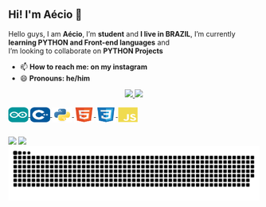 ## Hi! I'm **Aécio** 👋


 Hello guys, I am **Aécio**, I’m **student** and **I live in BRAZIL**, I’m currently **learning PYTHON and Front-end languages** and <br>
 I’m looking to collaborate on **PYTHON Projects**
- 📫 **How to reach me: on my instagram**
- 😄 **Pronouns: he/him**

<!--github stats-->
<div align="center" style="display: inline">
   <a href="https://github.com/AecioJose">
   <div style="display: inline_block">
      <img height="175em" src="https://github-readme-stats.vercel.app/api?username=AecioJose&show_icons=true&include_all_commits=true&count_private=true&bg_color=151515&border_color=9C4E6A&title_color=d7d8c0&text_color=d1c89a&icon_color=5aa2c9"/>
      <img height="175em" src="https://github-readme-stats.vercel.app/api/top-langs/?username=AecioJose&layout=compact&langs_count=7&bg_color=151515&border_color=9C4E6A&title_color=d7d8c0&text_color=d5e5e4&icon_color=5aa2c9"/>
   </div>
</div>
 
  
 <!--Imagem de linguagens-->
<div style="display: inline_block"><br>
  <img align="center" alt="AJ-Python" height="30" width="40" src="https://github.com/tandpfun/skill-icons/blob/main/icons/Arduino.svg">
  <img align="center" alt="AJ-Python" height="30" width="40" src="https://github.com/tandpfun/skill-icons/blob/main/icons/CPP.svg">
  <img align="center" alt="AJ-Python" height="30" width="40" src="https://raw.githubusercontent.com/devicons/devicon/master/icons/python/python-original.svg">
  <img align="center" alt="AJ-HTML" height="30" width="40" src="https://raw.githubusercontent.com/devicons/devicon/master/icons/html5/html5-original.svg">
  <img align="center" alt="AJ-CSS" height="30" width="40" src="https://raw.githubusercontent.com/devicons/devicon/master/icons/css3/css3-original.svg">
  <img align="center" alt="AJ-Js" height="30" width="40" src="https://raw.githubusercontent.com/devicons/devicon/master/icons/javascript/javascript-plain.svg">
   <!--Imagem EU--
  <img align="right" alt="AJ-pic" height="150" style="border-radius:50px;" src="https://media.discordapp.net/attachments/639956127056134178/890373478988013628/Publicacoes_Instagram_1_1.png?width=676&height=676">-->
</div>
  
  ##
  
<!--Redes Sociais-->
<div>
  <a href="https://instagram.com/aj_aecio" target="_blank"><img src="https://img.shields.io/badge/-Instagram-%23E4405F?style=for-the-badge&logo=instagram&logoColor=white" target="_blank"></a>
  <a href = "mailto:ajaeciojose12@gmail.com"><img src="https://img.shields.io/badge/-Gmail-%23333?style=for-the-badge&logo=gmail&logoColor=white" target="_blank"></a>
  <!--
  <a href="https://www.linkedin.com/in/AecioJose" target="_blank"><img src="https://img.shields.io/badge/-LinkedIn-%230077B5?style=for-the-badge&logo=linkedin&logoColor=white" target="_blank"></a> 
 -->


 <picture>
  <source media="(prefers-color-scheme: dark)" srcset="https://raw.githubusercontent.com/AecioJose/AecioJose/output/github-contribution-grid-snake-dark.svg">
  <source media="(prefers-color-scheme: light)" srcset="https://raw.githubusercontent.com/AecioJose/AecioJose/output/github-contribution-grid-snake.svg">
  <img alt="github contribution grid snake animation" src="https://raw.githubusercontent.com/AecioJose/AecioJose/output/github-contribution-grid-snake.svg">
</picture>
  
  
</div>
